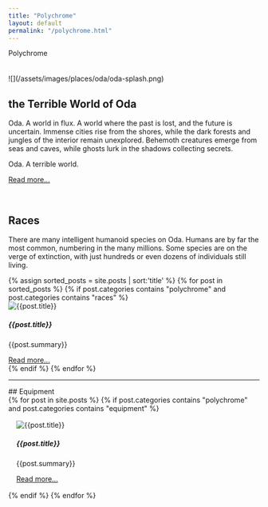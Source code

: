 ```yaml
---
title: "Polychrome"
layout: default
permalink: "/polychrome.html"
---
```

<div class="container" markdown='1'>

<div class='display-1 font-weight-bold'> Polychrome </div><br>

<br>

<div class="row align-items-center bg-light" markdown='1'>
<div class="col-md" markdown='1'>
![](/assets/images/places/oda/oda-splash.png)
</div>
<div class="col-md align-items-center" markdown='1'>

## the Terrible World of Oda
Oda. A world in flux. A world where the past is lost, and the future is uncertain. Immense cities rise from the shores, while the dark forests and jungles of the interior remain unexplored. Behemoth creatures emerge from seas and caves, while ghosts lurk in the shadows collecting secrets.

Oda. A terrible world.

[Read more...](/oda)

</div>
</div>

<br>

## Races
There are many intelligent humanoid species on Oda. Humans are by far the most common, numbering in the many millions. Some species are on the verge of extinction, with just hundreds or even dozens of individuals still living.
<div class='grid-section'>
{% assign sorted_posts = site.posts | sort:'title' %}
{% for post in sorted_posts  %}
{% if post.categories contains "polychrome" and post.categories contains "races" %}

<div class="card" style="">
  <img class="card-img-top" src='{{site.url}}/{{post.image}}' alt="{{post.title}}">
  <div class="card-body">
    <h5 class="card-title">
      {{post.title}}
    </h5>
    <p>{{post.summary}}</p>
    <a href="{{post.url}}">Read more...</a>
  </div>
</div>
{% endif %}
{% endfor %}
</div>


---

<div class="container" markdown='1'>
## Equipment
<div class='row'>
{% for post in site.posts %}
{% if post.categories contains "polychrome" and post.categories contains "equipment" %}

<div class="card" style="width: 18rem; margin: 1rem;">
  <img class="card-img-top" src='{{site.url}}/{{post.image}}' alt="{{post.title}}">
  <div class="card-body">
    <h5 class="card-title">
      {{post.title}}
    </h5>
    <p>{{post.summary}}</p>
    <a href="{{post.url}}">Read more...</a>
  </div>
</div>
{% endif %}
{% endfor %}
</div>
